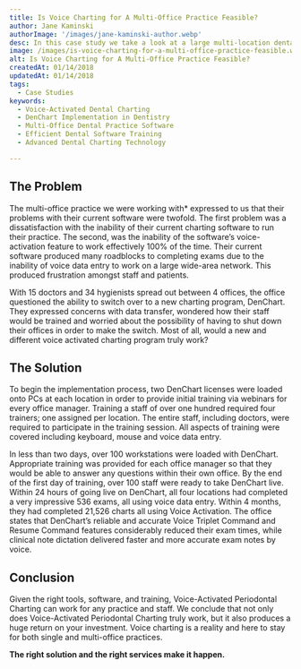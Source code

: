```yaml
---
title: Is Voice Charting for A Multi-Office Practice Feasible?
author: Jane Kaminski
authorImage: '/images/jane-kaminski-author.webp'
desc: In this case study we take a look at a large multi-location dental practice and their implementation of DenChart periodontal voice charting software. Over the span of a year, we explore what is involved in the installation, training and use of voice charting software in a multi-office, geographically dispersed dental practice. Is successfully implementing and utilizing voice-activated charting in a multi-office practice really possible? Let’s find out!
image: /images/is-voice-charting-for-a-multi-office-practice-feasible.webp
alt: Is Voice Charting for A Multi-Office Practice Feasible?
createdAt: 01/14/2018
updatedAt: 01/14/2018
tags:
  - Case Studies
keywords:
  - Voice-Activated Dental Charting
  - DenChart Implementation in Dentistry
  - Multi-Office Dental Practice Software
  - Efficient Dental Software Training
  - Advanced Dental Charting Technology

---
```


## The Problem

The multi-office practice we were working with* expressed to us that their problems with their current software were twofold. The first problem was a dissatisfaction with the inability of their current charting software to run their practice. The second, was the inability of the software’s voice-activation feature to work effectively 100% of the time. Their current software produced many roadblocks to completing exams due to the inability of voice data entry to work on a large wide-area network. This produced frustration amongst staff and patients.

With 15 doctors and 34 hygienists spread out between 4 offices, the office questioned the ability to switch over to a new charting program, DenChart. They expressed concerns with data transfer, wondered how their staff would be trained and worried about the possibility of having to shut down their offices in order to make the switch. Most of all, would a new and different voice activated charting program truly work?

## The Solution

To begin the implementation process, two DenChart licenses were loaded onto PCs at each location in order to provide initial training via webinars for every office manager. Training a staff of over one hundred required four trainers; one assigned per location. The entire staff, including doctors, were required to participate in the training session. All aspects of training were covered including keyboard, mouse and voice data entry.

In less than two days, over 100 workstations were loaded with DenChart. Appropriate training was provided for each office manager so that they would be able to answer any questions within their own office. By the end of the first day of training, over 100 staff were ready to take DenChart live. Within 24 hours of going live on DenChart, all four locations had completed a very impressive 536 exams, all using voice data entry. Within 4 months, they had completed 21,526 charts all using Voice Activation. The office states that DenChart’s reliable and accurate Voice Triplet Command and Resume Command features considerably reduced their exam times, while clinical note dictation delivered faster and more accurate exam notes by voice.

## Conclusion

Given the right tools, software, and training, Voice-Activated Periodontal Charting can work for any practice and staff. We conclude that not only does Voice-Activated Periodontal Charting truly work, but it also produces a huge return on your investment. Voice charting is a reality and here to stay for both single and multi-office practices.

**The right solution and the right services make it happen.**

